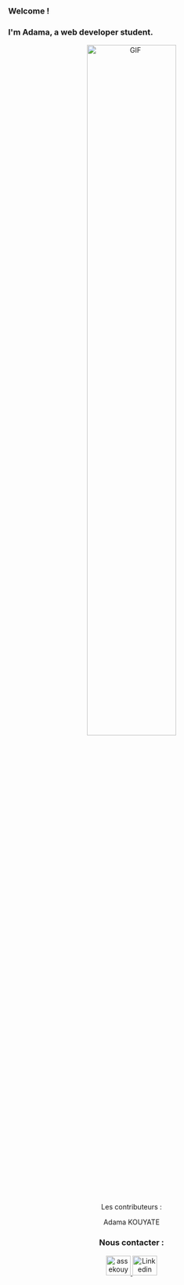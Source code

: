 ### Welcome ! 


### I'm Adama, a web developer student.

<p align="center">
  <img align="center" width="60%" alt="GIF" src="https://media.giphy.com/media/WvSjK3P8hqGA9AaUgt/giphy.gif"/>
</p>


<div align ="center"

### Les contributeurs :

Adama KOUYATE

### Nous contacter :

<a href="mailto:assekouyate66@gmail.com?subject=Bonjour!">
    <img alt="assekouyate66@gmail.com" height="40px" width="50px" src="https://th.bing.com/th/id/OIP.lPC9N7iMcMjHdmKkCGjLOAHaEK?pid=ImgDet&rs=1"/>

<a href="https://www.linkedin.com/feed/">
    <img alt="Linkedin Adama KOUYATE" height="40px" width="50px" src="https://upload.wikimedia.org/wikipedia/commons/thumb/c/ca/LinkedIn_logo_initials.png/600px-LinkedIn_logo_initials.png" />
    
    
 </div>
